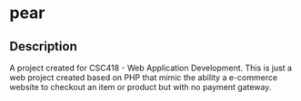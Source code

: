 # pear

## Description

A project created for CSC418 - Web Application Development. 
This is just a web project created based on PHP that mimic the ability a e-commerce website to checkout an item or product but with no payment gateway.
